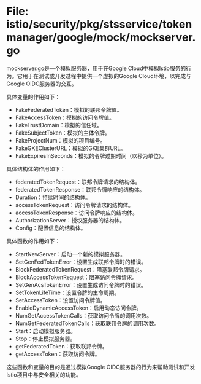 # File: istio/security/pkg/stsservice/tokenmanager/google/mock/mockserver.go

mockserver.go是一个模拟服务器，用于在Google Cloud中模拟Istio服务的行为。它用于在测试或开发过程中提供一个虚拟的Google Cloud环境，以完成与Google OIDC服务器的交互。

具体变量的作用如下：
- FakeFederatedToken：模拟的联邦令牌值。
- FakeAccessToken：模拟的访问令牌值。
- FakeTrustDomain：模拟的信任域。
- FakeSubjectToken：模拟的主体令牌。
- FakeProjectNum：模拟的项目编号。
- FakeGKEClusterURL：模拟的GKE集群URL。
- FakeExpiresInSeconds：模拟的令牌过期时间（以秒为单位）。

具体结构体的作用如下：
- federatedTokenRequest：联邦令牌请求的结构体。
- federatedTokenResponse：联邦令牌响应的结构体。
- Duration：持续时间的结构体。
- accessTokenRequest：访问令牌请求的结构体。
- accessTokenResponse：访问令牌响应的结构体。
- AuthorizationServer：授权服务器的结构体。
- Config：配置信息的结构体。

具体函数的作用如下：
- StartNewServer：启动一个新的模拟服务器。
- SetGenFedTokenError：设置生成联邦令牌时的错误。
- BlockFederatedTokenRequest：阻塞联邦令牌请求。
- BlockAccessTokenRequest：阻塞访问令牌请求。
- SetGenAcsTokenError：设置生成访问令牌时的错误。
- SetTokenLifeTime：设置令牌的生命周期。
- SetAccessToken：设置访问令牌值。
- EnableDynamicAccessToken：启用动态访问令牌。
- NumGetAccessTokenCalls：获取访问令牌的调用次数。
- NumGetFederatedTokenCalls：获取联邦令牌的调用次数。
- Start：启动模拟服务器。
- Stop：停止模拟服务器。
- getFederatedToken：获取联邦令牌。
- getAccessToken：获取访问令牌。

这些函数和变量的目的是通过模拟Google OIDC服务器的行为来帮助测试和开发Istio项目中与安全相关的功能。

